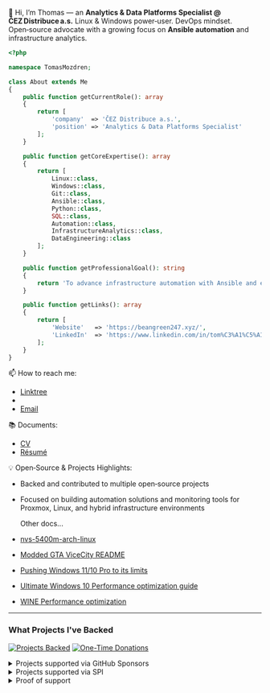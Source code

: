 👋 Hi, I’m Thomas — an **Analytics & Data Platforms Specialist @ ČEZ Distribuce a.s.**
Linux & Windows power‑user. DevOps mindset. Open‑source advocate with a growing focus on **Ansible automation** and infrastructure analytics.

```php
<?php

namespace TomasMozdren;

class About extends Me
{
    public function getCurrentRole(): array
    {
        return [
            'company'  => 'ČEZ Distribuce a.s.',
            'position' => 'Analytics & Data Platforms Specialist'
        ];
    }

    public function getCoreExpertise(): array
    {
        return [
            Linux::class,
            Windows::class,
            Git::class,
            Ansible::class,
            Python::class,
            SQL::class,
            Automation::class,
            InfrastructureAnalytics::class,
            DataEngineering::class
        ];
    }

    public function getProfessionalGoal(): string
    {
        return 'To advance infrastructure automation with Ansible and enhance data-driven operations across platforms.';
    }

    public function getLinks(): array
    {
        return [
            'Website'   => 'https://beangreen247.xyz/',
            'LinkedIn'  => 'https://www.linkedin.com/in/tom%C3%A1%C5%A1-mozd%C5%99e%C5%88-3382b71a6/'
        ];
    }
}
```

📫 How to reach me:
* [Linktree](https://linktr.ee/BeanGreen247)
* 
* [Email](mailto:mozdrent@gmail.com)

📚 Documents:
* [CV](http://beangreen247.xyz/documents/cv.pdf)
* [Résumé](http://beangreen247.xyz/documents/resume.pdf)

💡 Open‑Source & Projects Highlights:
* Backed and contributed to multiple open‑source projects
* Focused on building automation solutions and monitoring tools for Proxmox, Linux, and hybrid infrastructure environments

  Other docs...
* [nvs-5400m-arch-linux](https://github.com/BeanGreen247/nvs-5400m-arch-linux)
* [Modded GTA ViceCity README](http://beangreen247.xyz/moddedGamesDocs/README_MODDED_GTA_VC.txt)
* [Pushing Windows 11/10 Pro to its limits](https://docs.google.com/document/d/1CjGxVwnLESVqdD1OwZjAxAjxO6Fh6J_VXPo3jTe8WnA/edit?usp=sharing)
* [Ultimate Windows 10 Performance optimization guide](https://beangreen247.xyz/ultimatewindowsperformanceoptimization.html)
* [WINE Performance optimization](https://beangreen247.xyz/wineperformanceoptimization.html)

---
### What Projects I've Backed

[![Projects Backed](https://img.shields.io/badge/dynamic/json?url=https://gist.githubusercontent.com/BeanGreen247/9d4390c70565eeda217a4a2e72d33fec/raw/e883d1dd286cd10459b6d1da8644fbf8eed55f66/sponsored_projects.json&label=projects%20backed&query=$.totals.count)](#)
[![One-Time Donations](https://img.shields.io/badge/dynamic/json?url=https://gist.githubusercontent.com/BeanGreen247/9d4390c70565eeda217a4a2e72d33fec/raw/e883d1dd286cd10459b6d1da8644fbf8eed55f66/sponsored_projects.json&label=one-time%20donations&query=$.totals.oneTimeUsd&prefix=$)](#)

<details>
<summary>Projects supported via GitHub Sponsors</summary>
  
* Armbian → [https://github.com/sponsors/armbian?frequency=one-time\&sponsor=BeanGreen247](https://github.com/sponsors/armbian?frequency=one-time&sponsor=BeanGreen247)
* Thomas Adam (fvwm maintainer) → [https://github.com/sponsors/ThomasAdam?frequency=one-time\&sponsor=BeanGreen247](https://github.com/sponsors/ThomasAdam?frequency=one-time&sponsor=BeanGreen247)
* coletdjnz (yt-dlp maintainer) → [https://github.com/sponsors/coletdjnz?frequency=one-time\&sponsor=BeanGreen247](https://github.com/sponsors/coletdjnz?frequency=one-time&sponsor=BeanGreen247)
* Rem0o (FanControl maintainer) → [https://github.com/sponsors/Rem0o?frequency=one-time\&sponsor=BeanGreen247](https://github.com/sponsors/Rem0o?frequency=one-time\&sponsor=BeanGreen247)

</details>

<details>
<summary>Projects supported via SPI</summary>

* SPI General Donation  
* Arch Linux  
* Debian Project Donation  
* FFmpeg  
* LibreOffice  
* MinGW  
* OpenSSL Foundation  
* OpenZFS  
* PostgreSQL General Contribution  
* systemd  

[Donate via SPI](https://co.clickandpledge.com/advanced/default.aspx?wid=34115)

</details>

<details>
<summary>Proof of support</summary>

<img width="815" height="598" alt="Snímek obrazovky 2025-09-19 093335" src="https://github.com/user-attachments/assets/a634e78f-f245-43b0-8299-0a54b9efa561" />
<img width="1088" height="993" alt="Snímek obrazovky 2025-09-19 093058" src="https://github.com/user-attachments/assets/88e414ee-4c7a-422d-9a04-bd1b6c61d9a7" />


</details>

